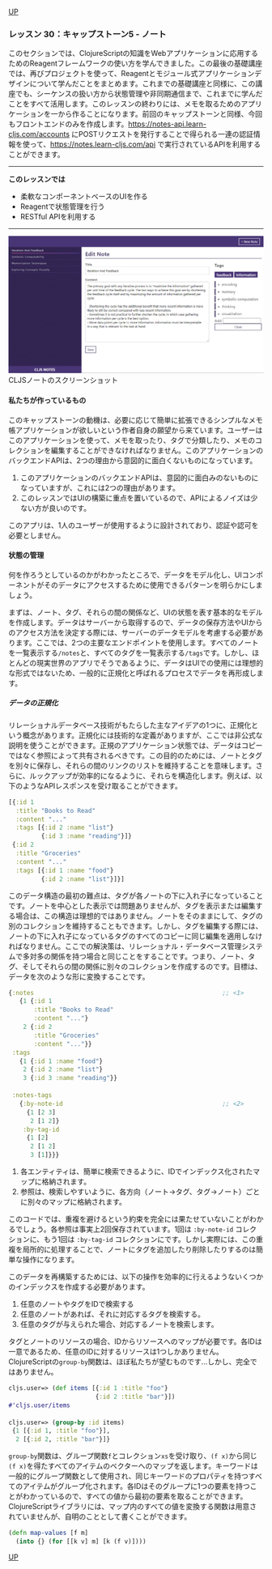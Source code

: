 [UP](005_00.md)

### レッスン 30：キャップストーン5 - ノート

このセクションでは、ClojureScriptの知識をWebアプリケーションに応用するためのReagentフレームワークの使い方を学んできました。この最後の基礎講座では、再びプロジェクトを使って、Reagentとモジュール式アプリケーションデザインについて学んだことをまとめます。これまでの基礎講座と同様に、この講座でも、シーケンスの扱い方から状態管理や非同期通信まで、これまでに学んだことをすべて活用します。このレッスンの終わりには、メモを取るためのアプリケーションを一から作ることになります。前回のキャップストーンと同様、今回もフロントエンドのみを作成します。https://notes-api.learn-cljs.com/accounts にPOSTリクエストを発行することで得られる一連の認証情報を使って、https://notes.learn-cljs.com/api で実行されているAPIを利用することができます。

-----
**このレッスンでは**

- 柔軟なコンポーネントベースのUIを作る
- Reagentで状態管理を行う
- RESTful APIを利用する
-----

![cljs-notes-screenshot.png](imgs5/cljs-notes-screenshot.png)
CLJSノートのスクリーンショット

#### 私たちが作っているもの

このキャップストーンの動機は、必要に応じて簡単に拡張できるシンプルなメモ帳アプリケーションが欲しいという作者自身の願望から来ています。ユーザーはこのアプリケーションを使って、メモを取ったり、タグで分類したり、メモのコレクションを編集することができなければなりません。このアプリケーションのバックエンドAPIは、2つの理由から意図的に面白くないものになっています。

1. このアプリケーションのバックエンドAPIは、意図的に面白みのないものになっていますが、これには2つの理由があります。
2. このレッスンではUIの構築に重点を置いているので、APIによるノイズは少ない方が良いのです。

このアプリは、1人のユーザーが使用するように設計されており、認証や認可を必要としません。

#### 状態の管理

何を作ろうとしているのかがわかったところで、データをモデル化し、UIコンポーネントがそのデータにアクセスするために使用できるパターンを明らかにしましょう。

まずは、ノート、タグ、それらの間の関係など、UIの状態を表す基本的なモデルを作成します。データはサーバーから取得するので、データの保存方法やUIからのアクセス方法を決定する際には、サーバーのデータモデルを考慮する必要があります。ここでは、2つの主要なエンドポイントを使用します。すべてのノートを一覧表示する`/notes`と、すべてのタグを一覧表示する`/tags`です。しかし、ほとんどの現実世界のアプリでそうであるように、データはUIでの使用には理想的な形式ではないため、一般的に正規化と呼ばれるプロセスでデータを再形成します。

##### データの正規化

リレーショナルデータベース技術がもたらした主なアイデアの1つに、正規化という概念があります。正規化には技術的な定義がありますが、ここでは非公式な説明を使うことができます。正規のアプリケーション状態では、データはコピーではなく参照によって共有されるべきです。この目的のためには、ノートとタグを別々に保存し、それらの間のリンクのリストを維持することを意味します。さらに、ルックアップが効率的になるように、それらを構造化します。例えば、以下のようなAPIレスポンスを受け取ることができます。

```Clojure
[{:id 1
  :title "Books to Read"
  :content "..."
  :tags [{:id 2 :name "list"}
         {:id 3 :name "reading"}]}
 {:id 2
  :title "Groceries"
  :content "..."
  :tags [{:id 1 :name "food"}
         {:id 2 :name "list"}]}]
```

このデータ構造の最初の難点は、タグが各ノートの下に入れ子になっていることです。ノートを中心とした表示では問題ありませんが、タグを表示または編集する場合は、この構造は理想的ではありません。ノートをそのままにして、タグの別のコレクションを維持することもできます。しかし、タグを編集する際には、ノートの下に入れ子になっているタグのすべてのコピーに同じ編集を適用しなければなりません。ここでの解決策は、リレーショナル・データベース管理システムで多対多の関係を持つ場合と同じことをすることです。つまり、ノート、タグ、そしてそれらの間の関係に別々のコレクションを作成するのです。目標は、データを次のような形に変換することです。

```Clojure
{:notes                                                    ;; <1>
   {1 {:id 1
       :title "Books to Read"
       :content "..."}
    2 {:id 2
       :title "Groceries"
       :content "..."}}
 :tags
   {1 {:id 1 :name "food"}
    2 {:id 2 :name "list"}
    3 {:id 3 :name "reading"}}

 :notes-tags
   {:by-note-id                                            ;; <2>
     {1 [2 3]
      2 [1 2]}
    :by-tag-id
     {1 [2]
      2 [1 2]
      3 [1]}}}
```

1. 各エンティティは、簡単に検索できるように、IDでインデックス化されたマップに格納されます。
2. 参照は、検索しやすいように、各方向（ノート→タグ、タグ→ノート）ごとに別々のマップに格納されます。

このコードでは、重複を避けるという約束を完全には果たせていないことがわかるでしょう。各参照は事実上2回保存されています。1回は `:by-note-id` コレクションに、もう1回は `:by-tag-id` コレクションにです。しかし実際には、この重複を局所的に処理することで、ノートにタグを追加したり削除したりするのは簡単な操作になります。

このデータを再構築するためには、以下の操作を効率的に行えるようないくつかのインデックスを作成する必要があります。

1. 任意のノートやタグをIDで検索する
2. 任意のノートがあれば、それに対応するタグを検索する。
3. 任意のタグが与えられた場合、対応するノートを検索します。

タグとノートのリソースの場合、IDからリソースへのマップが必要です。各IDは一意であるため、任意のIDに対するリソースは1つしかありません。ClojureScriptの`group-by`関数は、ほぼ私たちが望むものです...しかし、完全ではありません。

```Clojure
cljs.user=> (def items [{:id 1 :title "foo"}
                        {:id 2 :title "bar"}])
#'cljs.user/items

cljs.user=> (group-by :id items)
 {1 [{:id 1, :title "foo"}],
  2 [{:id 2, :title "bar"}]}
```

`group-by`関数は、グループ関数`f`とコレクション`xs`を受け取り、`(f x)`から同じ`(f x)`を得たすべてのアイテムのベクターへのマップを返します。キーワードは一般的にグループ関数として使用され、同じキーワードのプロパティを持つすべてのアイテムがグループ化されます。各IDはそのグループに1つの要素を持つことがわかっているので、すべての値から最初の要素を取ることができます。ClojureScriptライブラリには、マップ内のすべての値を変換する関数は用意されていませんが、自明のこととして書くことができます。

```Clojure
(defn map-values [f m]
  (into {} (for [[k v] m] [k (f v)])))
```



[UP](005_00.md)
